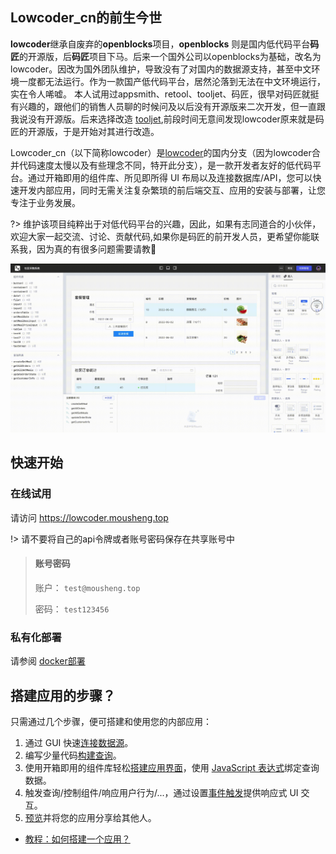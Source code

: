 ## Lowcoder_cn的前生今世

**lowcoder**继承自废弃的**openblocks**项目，**openblocks** 则是国内低代码平台**码匠**的开源版，后**码匠**项目下马。后来一个国外公司以openblocks为基础，改名为lowcoder。因改为国外团队维护，导致没有了对国内的数据源支持，甚至中文环境一度都无法运行。作为一款国产低代码平台，居然沦落到无法在中文环境运行，实在令人唏嘘。
本人试用过appsmith、retool、tooljet、码匠，很早对码匠就挺有兴趣的，跟他们的销售人员聊的时候问及以后没有开源版来二次开发，但一直跟我说没有开源版。后来选择改造 [tooljet](https://github.com/mousheng/tooljet_cn.git),前段时间无意间发现lowcoder原来就是码匠的开源版，于是开始对其进行改造。

Lowcoder_cn（以下简称lowcoder）是[lowcoder](https://github.com/lowcoder-org/lowcoder.git)的国内分支（因为lowcoder合并代码速度太慢以及有些理念不同，特开此分支），是一款开发者友好的低代码平台。通过开箱即用的组件库、所见即所得 UI 布局以及连接数据库/API，您可以快速开发内部应用，同时无需关注复杂繁琐的前后端交互、应用的安装与部署，让您专注于业务发展。

?> 维护该项目纯粹出于对低代码平台的兴趣，因此，如果有志同道合的小伙伴，欢迎大家一起交流、讨论、贡献代码,如果你是码匠的前开发人员，更希望你能联系我，因为真的有很多问题需要请教🥺

![](assets/what-is-lowcoder-20231002133803-7j4cpkm.gif)​

## 快速开始

### 在线试用

请访问 https://lowcoder.mousheng.top

!> 请不要将自己的api令牌或者账号密码保存在共享账号中

> #### 账号密码
> 账户： `test@mousheng.top`
> 
> 密码： `test123456`

### 私有化部署
请参阅 [docker部署](docker.md)

## 搭建应用的步骤？

只需通过几个步骤，便可搭建和使用您的内部应用：

1. 通过 GUI 快速[连接数据源](datasource.md)。
2. 编写少量代码[构建查询](how-to-write-query.md)。
3. 使用开箱即用的组件库轻松[搭建应用界面](drag-and-drop.md)，使用 [JavaScript 表达式](javascript-in-lowcoder/writing-javascript.md)绑定查询数据。
4. 触发查询/控制组件/响应用户行为/...，通过设置[事件触发](event-handler.md)提供响应式 UI 交互。
5. [预览](app-release.md)并将您的应用分享给其他人。

* [教程：如何搭建一个应用？](quick-tutorial.md)
